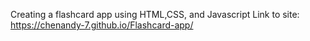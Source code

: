 Creating a flashcard app using HTML,CSS, and Javascript
Link to site: https://chenandy-7.github.io/Flashcard-app/
